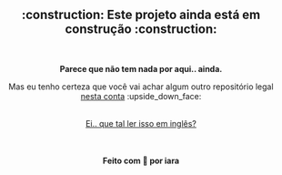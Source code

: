<div align="center" >
  <h2> :construction: Este projeto ainda está em construção :construction: </h2>
  <br/>
  
  <p><strong>Parece que não tem nada por aqui.. ainda.</strong></p>
  <p>Mas eu tenho certeza que você vai achar algum outro repositório legal <a href="https://github.com/iaraoliveira">nesta conta</a> :upside_down_face:</p>
  
  <br/>
  
  <a href="./README.md">
    Ei.. que tal ler isso em inglês?  
    <!-- <img src="./.github/en-br.png" alt="pt-br"></img> -->
  </a>

  <br/><br/>
  <strong>Feito com :white_heart: por iara </strong>
</div>

<!-- [![en-badge](./.github/es-eb.png)](https://github.com/iaraoliveira/multi-language-readme-template/README.md) -->
